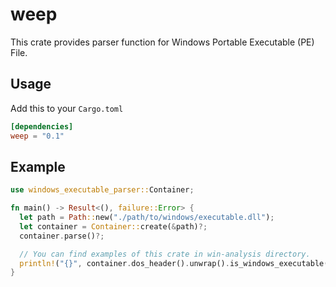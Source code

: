 # weep

This crate provides parser function for Windows Portable Executable (PE) File.

## Usage

Add this to your `Cargo.toml`

```toml
[dependencies]
weep = "0.1"
```

## Example

```rust
use windows_executable_parser::Container;

fn main() -> Result<(), failure::Error> {
  let path = Path::new("./path/to/windows/executable.dll");
  let container = Container::create(&path)?;
  container.parse()?;

  // You can find examples of this crate in win-analysis directory.
  println!("{}", container.dos_header().unwrap().is_windows_executable()); // => true
}
```
